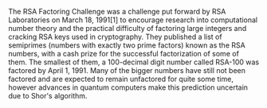 The RSA Factoring Challenge was a challenge put forward by RSA Laboratories on March 18, 1991[1] to encourage research into computational number theory and the practical difficulty of factoring large integers and cracking RSA keys used in cryptography. They published a list of semiprimes (numbers with exactly two prime factors) known as the RSA numbers, with a cash prize for the successful factorization of some of them. The smallest of them, a 100-decimal digit number called RSA-100 was factored by April 1, 1991. Many of the bigger numbers have still not been factored and are expected to remain unfactored for quite some time, however advances in quantum computers make this prediction uncertain due to Shor's algorithm.
